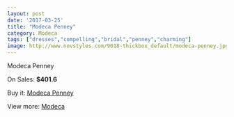 ```yaml
---
layout: post
date: '2017-03-25'
title: "Modeca Penney"
category: Modeca
tags: ["dresses","compelling","bridal","penney","charming"]
image: http://www.novstyles.com/9018-thickbox_default/modeca-penney.jpg
---
```

Modeca Penney

On Sales: **$401.6**
<a href="https://www.novstyles.com/en/modeca/6303-modeca-penney.html"><amp-img layout="responsive" width="600" height="600" src="//www.novstyles.com/9018-thickbox_default/modeca-penney.jpg" alt="Modeca Penney 0" /></a>

Buy it: [Modeca Penney](https://www.novstyles.com/en/modeca/6303-modeca-penney.html "Modeca Penney")

View more: [Modeca](https://www.novstyles.com/en/43-modeca "Modeca")